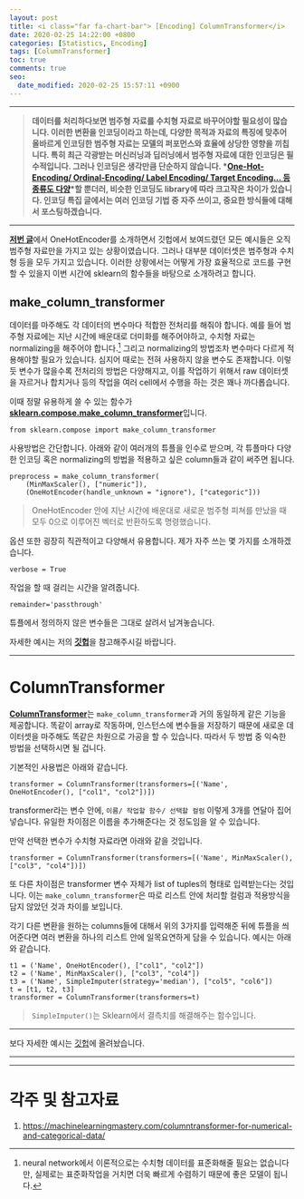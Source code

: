 ```yaml
---
layout: post
title: <i class="far fa-chart-bar"> [Encoding] ColumnTransformer</i>
date: 2020-02-25 14:22:00 +0800
categories: [Statistics, Encoding]
tags: [ColumnTransformer]
toc: true
comments: true
seo:
  date_modified: 2020-02-25 15:57:11 +0900
---
```


***  
> <b>데이터를 처리하다보면 범주형 자료를 수치형 자료로 바꾸어야할 필요성이 많습니다. 이러한 변환을 인코딩이라고 하는데, 다양한 목적과 자료의 특징에 맞추어 올바르게 인코딩한 범주형 자료는 모델의 퍼포먼스와 효율에 상당한 영향을 끼칩니다. 특히 최근 각광받는 머신러닝과 딥러닝에서 범주형 자료에 대한 인코딩은 필수적입니다. 그러나 인코딩은 생각만큼 단순하지 않습니다. *[One-Hot-Encoding/ Ordinal-Encoding/ Label Encoding/ Target Encoding... 등 종류도 다양](http://contrib.scikit-learn.org/categorical-encoding/index.html)*할 뿐더러, 비슷한 인코딩도 library에 따라 크고작은 차이가 있습니다. 인코딩 특집 글에서는 여러 인코딩 기법 중 자주 쓰이고, 중요한 방식들에 대해서 포스팅하겠습니다.</b>   


***  
  

<b>[저번 글](https://haehwan.github.io/posts/Sta-Encoding/)</b>에서 OneHotEncoder를 소개하면서 깃헙에서 보여드렸던 모든 예시들은 오직 범주형 자료만을 가지고 있는 상황이였습니다. 그러나 대부분 데이터셋은 범주형과 수치형 등을 모두 가지고 있습니다. 이러한 상황에서는 어떻게 가장 효율적으로 코드를 구현할 수 있을지 이번 시간에 sklearn의 함수들을 바탕으로 소개하려고 합니다.

## make_column_transformer
데이터를 마주해도 각 데이터의 변수마다 적합한 전처리를 해줘야 합니다. 예를 들어 범주형 자료에는 지난 시간에 배운대로 더미화를 해주어야하고, 수치형 자료는 normalizing을 해주어야 합니다.[^stand] 그리고 normalizing의 방법조차 변수마다 다르게 적용해야할 필요가 있습니다. 심지어 때로는 전혀 사용하지 않을 변수도 존재합니다. 이렇듯 변수가 많을수록 전처리의 방법은 다양해지고, 이를 작업하기 위해서 raw 데이터셋을 자르거나 합치거나 등의 작업을 여러 cell에서 수행을 하는 것은 꽤나 까다롭습니다.  

[^stand]: neural network에서 이론적으로는 수치형 데이터를 표준화해줄 필요는 없습니다만, 실제로는 표준화작업을 거치면 더욱 빠르게 수렴하기 때문에 좋은 모델이 됩니다.


이때 정말 유용하게 쓸 수 있는 함수가 <b>[sklearn.compose.make_column_transformer](https://scikit-learn.org/stable/modules/generated/sklearn.compose.make_column_transformer.html)</b>입니다.  

```
from sklearn.compose import make_column_transformer
```

사용방법은 간단합니다. 아래와 같이 여러개의 튜플을 인수로 받으며, 각 튜플마다 다양한 인코딩 혹은 normalizing의 방법을 적용하고 싶은 column들과 같이 써주면 됩니다. 

```
preprocess = make_column_transformer(
    (MinMaxScaler(), ["numeric"]), 
    (OneHotEncoder(handle_unknown = "ignore"), ["categoric"]))
```
> OneHotEncoder 안에 지난 시간에 배운대로 새로운 범주형 피쳐를 만났을 때 모두 0으로 이루어진 벡터로 반환하도록 명령했습니다.

옵션 또한 굉장히 직관적이고 다양해서 유용합니다. 제가 자주 쓰는 몇 가지를 소개하겠습니다.

```
verbose = True
```
작업을 할 때 걸리는 시간을 알려줍니다. 

```
remainder='passthrough'
```
튜플에서 정의하지 않은 변수들은 그대로 살려서 남겨놓습니다. 

자세한 예시는 저의 <b>[깃헙](https://github.com/HaeHwan/HaeHwan.github.io/blob/master/_posts/%5BEncoding%5D%20OHE/%EC%8B%AC%ED%99%94%EA%B3%BC%EC%A0%95/make_column_transformer.md)</b>을 참고해주시길 바랍니다.  

***  

# ColumnTransformer
<b>[ColumnTransformer](https://scikit-learn.org/stable/modules/generated/sklearn.compose.ColumnTransformer.html)</b>는 `make_column_transformer`과 거의 동일하게 같은 기능을 제공합니다. 똑같이 array로 작동하며, 인스턴스에 변수들을 저장하기 때문에 새로운 데이터셋을 마주해도 똑같은 차원으로 가공을 할 수 있습니다. 따라서 두 방법 중 익숙한 방법을 선택하시면 될 겁니다.  

기본적인 사용법은 아래와 같습니다. 

```
transformer = ColumnTransformer(transformers=[('Name', OneHotEncoder(), ["col1", "col2"])])
```  

transformer라는 변수 안에, `이름/ 작업할 함수/ 선택할 컬럼` 이렇게 3개를 연달아 집어넣습니다. 유일한 차이점은 이름을 추가해준다는 것 정도임을 알 수 있습니다.  

만약 선택한 변수가 수치형 자료라면 아래와 같을 것입니다.

```
transformer = ColumnTransformer(transformers=[('Name', MinMaxScaler(), ["col3", "col4"])])
```  

또 다른 차이점은 transformer 변수 자체가 list of tuples의 형태로 입력받는다는 것입니다. 이는 `make_column_transformer`은 따로 리스트 안에 처리할 컬럼과 적용방식을 담지 않았던 것과 차이를 보입니다.  

각기 다른 변환을 원하는 columns들에 대해서 위의 3가지를 입력해준 뒤에 튜플을 씌어준다면 여러 변환을 하나의 리스트 안에 일목요연하게 담을 수 있습니다. 예시는 아래와 같습니다.  

```
t1 = ('Name', OneHotEncoder(), ["col1", "col2"])
t2 = ('Name', MinMaxScaler(), ["col3", "col4"])
t3 = ('Name', SimpleImputer(strategy='median'), ["col5", "col6"])
t = [t1, t2, t3]
transformer = ColumnTransformer(transformers=t)
```  
>  `SimpleImputer()`는 Sklearn에서 결측치를 해결해주는 함수입니다.  

***  


보다 자세한 예시는 [깃헙](https://github.com/HaeHwan/HaeHwan.github.io/blob/master/_posts/%5BEncoding%5D%20OHE/%EC%8B%AC%ED%99%94%EA%B3%BC%EC%A0%95/ColumnTransformer.md)에 올려놨습니다.  



***
***

# 각주 및 참고자료
1. https://machinelearningmastery.com/columntransformer-for-numerical-and-categorical-data/
